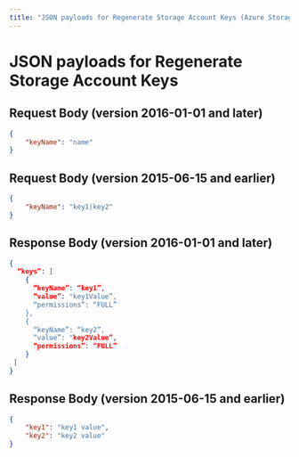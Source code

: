 ```yaml
---
title: "JSON payloads for Regenerate Storage Account Keys (Azure Storage)"
---
```

# JSON payloads for Regenerate Storage Account Keys

## Request Body (version 2016-01-01 and later)

```json
{
    "keyName": "name"
}
```

## Request Body (version 2015-06-15 and earlier)

```json
{
    "keyName": "key1|key2"
}
```

## Response Body (version 2016-01-01 and later)

```json
{
  “keys”: [
    {
      “keyName”: “key1”,
      “value”: "key1Value”,
      “permissions”: “FULL”
    },
    {
      “keyName”: “key2”,
      “value”: "key2Value”,
      “permissions”: “FULL”
    }
 ]
}
```

## Response Body (version 2015-06-15 and earlier)

```json
{
    "key1": "key1 value",
    "key2": "key2 value"
}
```
